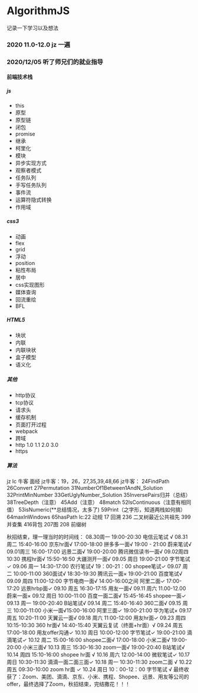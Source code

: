 # AlgorithmJS
记录一下学习以及想法
### 2020 11.0-12.0 jz 一遍

### 2020/12/05 听了师兄们的就业指导
#### 前端技术栈
##### js
* this 
* 原型 
* 原型链 
* 闭包 
* promise 
* 继承 
* 柯里化 
* 模块 
* 异步实现方式 
* 观察者模式 
* 任务队列 
* 手写任务队列 
* 事件流 
* 运算符隐式转换 
* 作用域
##### css3
* 动画 
* flex 
* grid 
* 浮动 
* position 
* 粘性布局
* 居中
* css实现图形
* 媒体查询
* 回流重绘
* BFL
##### HTML5
* 块状
* 内联
* 内联块状
* 盒子模型
* 语义化
##### 其他
* http协议
* tcp协议
* 请求头
* 缓存机制
* 页面打开过程
* webpack
* 跨域
* http 1.0 1.1 2.0 3.0
* https
##### 算法
jz lc 牛客 面经
jz牛客：19，26，27,35,39,48,66
jz牛客：
24FindPath  26Convert  27Permutation  31NumberOf1Between1AndN_Solution  32PrintMinNumber  33GetUglyNumber_Solution   35InversePairs归并（总结） 38TreeDepth（注意） 45Add（注意）  48match 52IsContinuous（注意有相同值）  53isNumeric(**总结情况，太多了)  59Print（之字形，知道两栈如何搞）  64maxInWindows  65hasPath
lc:22 动规 17 回溯  236 二叉树最近公共祖先  399并查集  416背包 207图 208 前缀树

秋招结束，理一理当时的时间线：
08.30周一 19:00-20:30 电信云笔试 √
08.31周二 15:40-16:00 京东hr面√ 17:00-18:00 拼多多一面√ 19:00 - 21:00 蔚来笔试√
09.01周三 16:00-17:00 远景二面√ 19:00-20:00 腾讯微信读书一面√
09.02周四 10:30 携程hr面√ 15:50-16:50 大疆测开一面√
09.05 周日 19:00-21:00 字节笔试✓
09.06 周一 14:30-17:00 农行笔试√ 19：00-21：00 shopee笔试✓
09.07 周二 10:00-11:00 360面试√ 18:30-19:30 腾讯云一面× 19:00-21:00 百度笔试√
09.09 周四 11:00-12:00 字节电商一面√ 14:00-16:00之间 阿里二面✓ 17:00-17:20 远景hrbp面✓
09.10 周五 16:30-17:15 用友一面√
09.11 周六 11.00-12.00 蔚来一面×
09.12 周日 10:00-11:00 百度一面二面√ 15:45-16:45 shopee一面✓
09.13 周一 19:00-20:40 B站笔试√
09.14 周二 15:40-16:40 360二面√
09.15 周三 10:00-11:00 小米一面√15:00-16:00 阿里三面✓ 19:00-21:00 华为笔试×
09.17 周五 10:20-11:00 天翼云一面√
09.18 周六 11:00-12:00 用友hr面✓
09.23 周四 10:15-10:30 360 hr面√ 14:40-15:40 天翼云复试（终面+hr面）√
09.24 周五 17:00-18:00 用友offer沟通✓
10.10 周日 10:00-12:00 字节笔试✓ 19:00-21:00 滴滴笔试✓
10.12 周二 15:00-16:00 shopee二面√ 17:00-18:00 小米二面√ 19:00-20:00 小米三面√
10.13 周三 15:30-16:30 zoom一面√ 19:00-20:40 B站笔试√
10.14 周四 15:10-16:00 shopee hr面 √
10.16 周六 12:00-14:00 微软笔试✓
10.17 周日 10:30-11:30 滴滴一面二面三面✓
10.18 周一 10:30-11:30 zoom二面 √
10.22 周五 09:30-10:00 zoom hr面 ✓
10.24 周日 10：00-12：00 字节笔试 √
最终收获了：Zoom、美团、滴滴、京东、小米、携程、Shopee、远景、用友等公司的offer，最终选择了Zoom，秋招结束，完结撒花！！！

